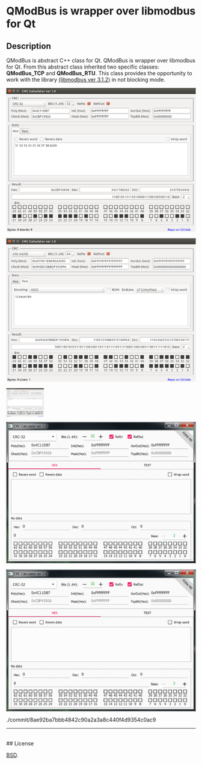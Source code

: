 # QModBus is wrapper over libmodbus for Qt


## Description
QModBus is abstract C++ class for Qt. QModBus is wrapper over libmodbus for Qt. 
From this abstract class inherited two specific classes: **QModBus_TCP** and **QModBus_RTU**. 
This class provides the opportunity to work with the library [(libmodbus ver 3.1.2)](http://www.libmodbus.org) in not blocking mode.


![Hex_tab](./screenshots/Hex_tab.png)

![Text_tab](./screenshots/Text_tab.png)

<img src="./screenshots/Text_tab.png" width="100" align="center"></img>


![Main](./screenshots/animation.gif)



<p align="center">
<img src="./screenshots/animation.gif" width="694" align="center"></img>
</p>



./commit/8ae92ba7bbb4842c90a2a3a8c440f4d9354c0ac9


***
<br/>
## License

[BSD](./LICENSE).
